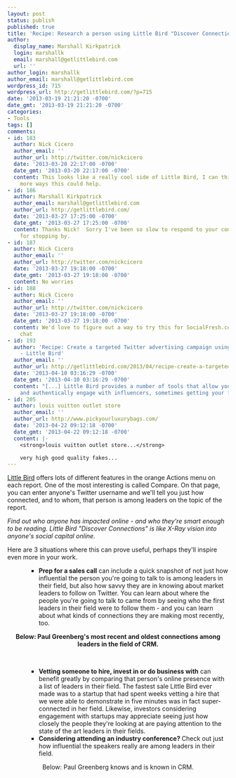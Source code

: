 ```yaml
---
layout: post
status: publish
published: true
title: 'Recipe: Research a person using Little Bird "Discover Connections"'
author:
  display_name: Marshall Kirkpatrick
  login: marshallk
  email: marshall@getlittlebird.com
  url: ''
author_login: marshallk
author_email: marshall@getlittlebird.com
wordpress_id: 715
wordpress_url: http://getlittlebird.com/?p=715
date: '2013-03-19 21:21:20 -0700'
date_gmt: '2013-03-19 21:21:20 -0700'
categories:
- Tools
tags: []
comments:
- id: 183
  author: Nick Cicero
  author_email: ''
  author_url: http://twitter.com/nickcicero
  date: '2013-03-20 22:17:00 -0700'
  date_gmt: '2013-03-20 22:17:00 -0700'
  content: This looks like a really cool side of Little Bird, I can think of a lot
    more ways this could help.
- id: 186
  author: Marshall Kirkpatrick
  author_email: marshall@getlittlebird.com
  author_url: http://getlittlebird.com/
  date: '2013-03-27 17:25:00 -0700'
  date_gmt: '2013-03-27 17:25:00 -0700'
  content: Thanks Nick!  Sorry I've been so slow to respond to your comment. Thanks
    for stopping by.
- id: 187
  author: Nick Cicero
  author_email: ''
  author_url: http://twitter.com/nickcicero
  date: '2013-03-27 19:18:00 -0700'
  date_gmt: '2013-03-27 19:18:00 -0700'
  content: No worries
- id: 188
  author: Nick Cicero
  author_email: ''
  author_url: http://twitter.com/nickcicero
  date: '2013-03-27 19:18:00 -0700'
  date_gmt: '2013-03-27 19:18:00 -0700'
  content: We'd love to figure out a way to try this for SocialFresh.com we should
    chat
- id: 193
  author: 'Recipe: Create a targeted Twitter advertising campaign using Little Bird
    - Little Bird'
  author_email: ''
  author_url: http://getlittlebird.com/2013/04/recipe-create-a-targeted-twitter-advertising-campaign-using-little-bird/
  date: '2013-04-10 03:16:29 -0700'
  date_gmt: '2013-04-10 03:16:29 -0700'
  content: "[...] Little Bird provides a number of tools that allow you to learn from
    and authentically engage with influencers, sometimes getting your [...]"
- id: 205
  author: louis vuitton outlet store
  author_email: ''
  author_url: http://www.pickyourluxurybags.com/
  date: '2013-04-22 09:12:18 -0700'
  date_gmt: '2013-04-22 09:12:18 -0700'
  content: |-
    <strong>louis vuitton outlet store...</strong>

    very high good quality fakes...
---
```

<p><a href="http://getlittlebird.com">Little Bird</a> offers lots of different features in the orange Actions menu on each report. One of the most interesting is called Compare. On that page, you can enter anyone's Twitter username and we'll tell you just how connected, and to whom, that person is among leaders on the topic of the report.</p>
<p><em>Find out who anyone has impacted online - and who they're smart enough to be reading. Little Bird "Discover Connections" is like X-Ray vision into anyone's social capital online.</em></p>
<p>Here are 3 situations where this can prove useful, perhaps they'll inspire even more in your work.</p>
<ul>
<ul>
<ul>
<li><strong>Prep for a sales call</strong> can include a quick snapshot of not just how influential the person you're going to talk to is among leaders in their field, but also how savvy they are in knowing about market leaders to follow on Twitter. You can learn about where the people you're going to talk to came from by seeing who the first leaders in their field were to follow them - and you can learn about what kinds of connections they are making most recently, too.</li>
</ul>
</ul>
</ul>
<p><center><strong>Below: Paul Greenberg's most recent and oldest connections among leaders in the field of CRM.</strong></center>&nbsp;</p>
<p><center><img alt="" src="http://getlittlebird.com/wp-content/uploads/2013/03/comparecrm2.png" /></center></p>
<ul>
<ul>
<ul>
<li><strong>Vetting someone to hire, invest in or do business with</strong> can benefit greatly by comparing that person's online presence with a list of leaders in their field. The fastest sale Little Bird ever made was to a startup that had spent weeks vetting a hire that we were able to demonstrate in five minutes was in fact super-connected in her field. Likewise, investors considering engagement with startups may appreciate seeing just how closely the people they're looking at are paying attention to the state of the art leaders in their fields.</li>
<li><strong>Considering attending an industry conference? </strong> Check out just how influential the speakers really are among leaders in their field.</li>
</ul>
</ul>
</ul>
<p><center>Below: Paul Greenberg knows and is known in CRM.</center>&nbsp;</p>
<p><center><img alt="" src="http://getlittlebird.com/wp-content/uploads/2013/03/comparecrm.png" /></center></p>
